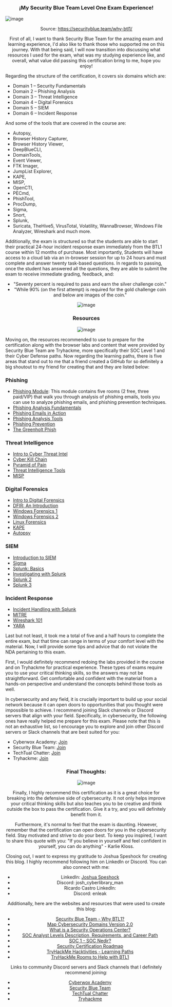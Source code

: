 <div align="center">
  
### ¡My Security Blue Team Level One Exam Experience!

</div>

![image](https://github.com/enleak/enleak.github.io/assets/55566953/2ca07c97-64fb-4a8d-8c20-e4fb17b8e881)
<div align="center">
  
Source: https://securityblue.team/why-btl1/
</div>


<div align="center">
  
First of all, I want to thank Security Blue Team for the  amazing exam and learning experience, I'd also like to thank those who supported me on this journey. With that being said, I will now transition into discussing what resources I used for the exam, what was my studying experience like, and overall, what value did passing this certification bring to me, hope you enjoy!
</div>


Regarding the structure of the certification, it covers six domains which are:

+	Domain 1 – Security Fundamentals
+	Domain 2 – Phishing Analysis
+	Domain 3 – Threat Intelligence
+	Domain 4 – Digital Forensics
+	Domain 5 – SIEM
+	Domain 6 – Incident Response

And some of the tools that are covered in the course are:

+	Autopsy, 
+	Browser History Capturer, 
+	Browser History Viewer, 
+	DeepBlueCLI, 
+	DomainTools, 
+	Event Viewer,
+	FTK Imager,
+	JumpList Explorer, 
+	KAPE, 
+	MISP, 
+	OpenCTI, 
+	PECmd, 
+	PhishTool, 
+	ProcDump, 
+	Sigma, 
+	Snort,
+	Splunk,
+	Suricata, TheHive5, VirusTotal, Volatility, WannaBrowser, Windows File Analyzer, Wireshark and much more.

  Additionally, the exam is structured so that the students are able to start their practical 24-hour incident response exam immediately from the BTL1 course within 12 months of purchase. Most importantly, Students will have access to a cloud lab via an in-browser session for up to 24 hours and must complete and answer twenty task-based questions. In regards to passing, once the student has answered all the questions, they are able to submit the exam to receive immediate grading, feedback, and:
  

<div align="center">

+	"Seventy percent is required to pass and earn the silver challenge coin."
+	"While 90% (on the first attempt) is required for the gold challenge coin and below are images of the coin."

  
![image](https://github.com/enleak/enleak.github.io/assets/55566953/693736e7-2ab8-4f2e-8f9f-2d26e352cb29)
</div>

<div align="center">

### Resources
![image](https://github.com/enleak/enleak.github.io/assets/55566953/1e9bef34-7402-45dd-9c48-a3393bd2b461)
</div>
Moving on, the resources recommended to use to prepare for the certification along with the browser labs and content that were provided by Security Blue Team are Tryhackme, more specifically their SOC Level 1 and their Cyber Defense paths. Now regarding the learning paths, there is five areas that stand out to me that a friend created a GitHub for so definitely a big shoutout to my friend for creating that and they are listed below:

### Phishing
 + [Phishing Module](https://tryhackme.com/module/phishing): This module contains five rooms (2 free, three paid/VIP) that walk you through analysis of phishing emails, tools you can use to analyze phishing emails, and phishing prevention techniques.
+	[Phishing Analysis Fundamentals](https://tryhackme.com/room/phishingemails1tryoe)
+	[Phishing Emails in Action](https://tryhackme.com/room/phishingemails2rytmuv)
+	[Phishing Analysis Tools](https://tryhackme.com/room/phishingemails3tryoe)
+	[Phishing Prevention](https://tryhackme.com/room/phishingemails4gkxh)
+	[The Greenholt Phish](https://tryhackme.com/room/phishingemails5fgjlzxc)

### Threat Intelligence
+	[Intro to Cyber Threat Intel](https://tryhackme.com/room/cyberthreatintel)
+	[Cyber Kill Chain](https://tryhackme.com/room/cyberkillchainzmt)
+	[Pyramid of Pain](https://tryhackme.com/room/pyramidofpainax)
+	[Threat Intelligence Tools](https://tryhackme.com/room/threatinteltools)
+	[MISP](https://tryhackme.com/room/misp)

### Digital Forensics
+	[Intro to Digital Forensics](https://tryhackme.com/room/introdigitalforensics)
+	[DFIR: An Introduction](https://tryhackme.com/room/introductoryroomdfirmodule)
+	[Windows Forensics 1](https://tryhackme.com/room/windowsforensics1)
+	[Windows Forensics 2](https://tryhackme.com/room/windowsforensics2)
+	[Linux Forensics](https://tryhackme.com/room/linuxforensics)
+	[KAPE](https://tryhackme.com/room/kape)
+	[Autopsy](https://tryhackme.com/room/btautopsye0)

### SIEM
+	[Introduction to SIEM](https://tryhackme.com/room/introtosiem)
+	[Sigma](https://tryhackme.com/room/sigma)
+	[Splunk: Basics](https://tryhackme.com/room/splunk101)
+	[Investigating with Splunk](https://tryhackme.com/room/investigatingwithsplunk)
+	[Splunk 2](https://tryhackme.com/room/splunk2gcd5)
+	[Splunk 3](https://tryhackme.com/room/splunk3zs)

### Incident Response
+	[Incident Handling with Splunk](https://tryhackme.com/room/splunk201)
+	[MITRE](https://tryhackme.com/room/mitre)
+	[Wireshark 101](https://tryhackme.com/room/wireshark)
+	[YARA](https://tryhackme.com/room/yara)

Last but not least, it took me a total of five and a half hours to complete the entire exam, but that time can range in terms of your comfort level with the material. Now, I will provide some tips and advice that do not violate the NDA pertaining to this exam.

First, I would definitely recommend redoing the labs provided in the course and on Tryhackme for practical experience. These types of exams require you to use your critical thinking skills, so the answers may not be straightforward. Get comfortable and confident with the material from a hands-on perspective and understand the concepts behind those tools as well.

In cybersecurity and any field, it is crucially important to build up your social network because it can open doors to opportunities that you thought were impossible to achieve. I recommend joining Slack channels or Discord servers that align with your field. Specifically, in cybersecurity, the following ones have really helped me prepare for this exam. Please note that this is not an exhaustive list, so I encourage you to explore and join other Discord servers or Slack channels that are best suited for you:

- Cyberwox Academy: [Join](https://discord.gg/dqcse7QJYb)
- Security Blue Team: [Join](https://discord.com/invite/gEUeKm8)
- TechTual Chatter: [Join](https://techtualconsulting.slack.com/join/shared_invite/zt-nz1zzhox-S0uI5TdUCvb4eTtXpZLdBA#/shared-invite/email)
- Tryhackme: [Join](https://discord.com/invite/Q3gWjVmHsx)

<div align="center">

### Final Thoughts:
![image](https://github.com/enleak/enleak.github.io/assets/55566953/aac2d16e-9cc0-460b-a11e-67636b994ec4)
<div>


Finally, I highly recommend this certification as it is a great choice for breaking into the defensive side of cybersecurity. It not only helps improve your critical thinking skills but also teaches you to be creative and think outside the box to pass the certification. Give it a try, and you will definitely benefit from it.

Furthermore, it's normal to feel that the exam is daunting. However, remember that the certification can open doors for you in the cybersecurity field. Stay motivated and strive to do your best. To keep you inspired, I want to share this quote with you: "If you believe in yourself and feel confident in yourself, you can do anything" - Karlie Kloss.

Closing out, I want to express my gratitude to Joshua Speshock for creating this blog. I highly recommend following him on LinkedIn or Discord. You can also connect with me:

- LinkedIn: [Joshua Speshock](https://www.linkedin.com/in/joshua-speshock/)
- Discord: josh_cyberlibrary_man
- Ricardo Castro LinkedIn:
- Discord: enleak

Additionally, here are the websites and resources that were used to create this blog:

- [Security Blue Team - Why BTL1?](https://securityblue.team/why-btl1/)
- [Map Cybersecurity Domains Version 2.0](https://www.linkedin.com/pulse/map-cybersecurity-domains-version-20-henry-jiang-ciso-cissp/)
- [What is a Security Operations Center?](https://www.comptia.org/content/articles/what-is-a-security-operations-center)
- [SOC Analyst Levels Description, Requirements, and Career Path](https://letsdefend.io/blog/soc-analyst-levels-description-requirements-career/)
- [SOC 1 - SOC Nedir?](https://alpbatursahin.medium.com/soc-1-soc-nedir-32d28d7f0383)
- [Security Certification Roadmap](https://pauljerimy.com/security-certification-roadmap/)
- [TryHackMe Hacktivities - Learning Paths](https://tryhackme.com/hacktivities#learning-paths)
- [TryHackMe Rooms to Help with BTL1](https://github.com/securitypoodle/Cyber-Training-Platforms/blob/cb89b9a7ddc51b53b649a1bdaed1526eb0df4b89/SecurityBlueTeam/TryHackMe%20Rooms%20to%20Help%20with%20BTL1.md)

Links to community Discord servers and Slack channels that I definitely recommend joining:

- [Cyberwox Academy](https://discord.gg/dqcse7QJYb)
- [Security Blue Team](https://discord.com/invite/gEUeKm8)
- [TechTual Chatter](https://techtualconsulting.slack.com/join/shared_invite/zt-nz1zzhox-S0uI5TdUCvb4eTtXpZLdBA#/shared-invite/email)
- [Tryhackme](https://discord.com/invite/Q3gWjVmHsx)





